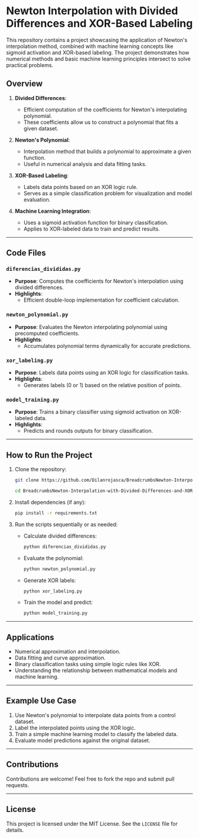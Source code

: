 # Newton Interpolation with Divided Differences and XOR-Based Labeling

This repository contains a project showcasing the application of Newton's interpolation method, combined with machine learning concepts like sigmoid activation and XOR-based labeling. The project demonstrates how numerical methods and basic machine learning principles intersect to solve practical problems.

## Overview

1. **Divided Differences**:
   - Efficient computation of the coefficients for Newton's interpolating polynomial.
   - These coefficients allow us to construct a polynomial that fits a given dataset.

2. **Newton's Polynomial**:
   - Interpolation method that builds a polynomial to approximate a given function.
   - Useful in numerical analysis and data fitting tasks.

3. **XOR-Based Labeling**:
   - Labels data points based on an XOR logic rule.
   - Serves as a simple classification problem for visualization and model evaluation.

4. **Machine Learning Integration**:
   - Uses a sigmoid activation function for binary classification.
   - Applies to XOR-labeled data to train and predict results.

---

## Code Files

### `diferencias_divididas.py`
- **Purpose**: Computes the coefficients for Newton's interpolation using divided differences.
- **Highlights**:
  - Efficient double-loop implementation for coefficient calculation.

### `newton_polynomial.py`
- **Purpose**: Evaluates the Newton interpolating polynomial using precomputed coefficients.
- **Highlights**:
  - Accumulates polynomial terms dynamically for accurate predictions.

### `xor_labeling.py`
- **Purpose**: Labels data points using an XOR logic for classification tasks.
- **Highlights**:
  - Generates labels (0 or 1) based on the relative position of points.

### `model_training.py`
- **Purpose**: Trains a binary classifier using sigmoid activation on XOR-labeled data.
- **Highlights**:
  - Predicts and rounds outputs for binary classification.

---

## How to Run the Project

1. Clone the repository:
   ```bash
   git clone https://github.com/Dilanrojasca/BreadcrumbsNewton-Interpolation-with-Divided-Differences-and-XOR-Based-Labeling

   cd BreadcrumbsNewton-Interpolation-with-Divided-Differences-and-XOR-Based-Labeling

   ```

2. Install dependencies (if any):
   ```bash
   pip install -r requirements.txt
   ```

3. Run the scripts sequentially or as needed:
   - Calculate divided differences:
     ```bash
     python diferencias_divididas.py
     ```
   - Evaluate the polynomial:
     ```bash
     python newton_polynomial.py
     ```
   - Generate XOR labels:
     ```bash
     python xor_labeling.py
     ```
   - Train the model and predict:
     ```bash
     python model_training.py
     ```

---

## Applications

- Numerical approximation and interpolation.
- Data fitting and curve approximation.
- Binary classification tasks using simple logic rules like XOR.
- Understanding the relationship between mathematical models and machine learning.

---

## Example Use Case
1. Use Newton's polynomial to interpolate data points from a control dataset.
2. Label the interpolated points using the XOR logic.
3. Train a simple machine learning model to classify the labeled data.
4. Evaluate model predictions against the original dataset.

---

## Contributions
Contributions are welcome! Feel free to fork the repo and submit pull requests.

---

## License
This project is licensed under the MIT License. See the `LICENSE` file for details.
